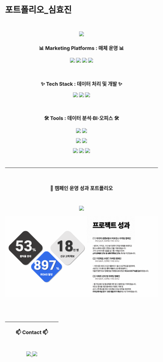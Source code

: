 # 포트폴리오_심효진
<br>
<br>

<div align="center">
  <img src="https://capsule-render.vercel.app/api?type=blur&height=250&color=gradient&text=Hyojin`s%20Portfolio&fontAlignY=41&fontAlign=49&reversal=false&textBg=false&fontColor=3E2F84&animation=scaleIn" />
</div>


<h3 align="center">📊 Marketing Platforms : 매체 운영 📊</h3>

<p align="center">
  <img src="https://img.shields.io/badge/Naver-03C75A?style=for-the-badge&logo=naver&logoColor=white"/>
  <img src="https://img.shields.io/badge/Kakao-FFCD00?style=for-the-badge&logo=kakao&logoColor=black"/>
  <img src="https://img.shields.io/badge/Meta-0866FF?style=for-the-badge&logo=meta&logoColor=white"/>
  <img src="https://img.shields.io/badge/Google-FAFAFA?style=for-the-badge&logo=Google&logoColor=4285F4"/>
</p>
</p>
<br>
<h3 align="center">✨ Tech Stack : 데이터 처리 및 개발 ✨</h3>

<p align="center">
  <img src="https://img.shields.io/badge/mysql-4479A1.svg?style=for-the-badge&logo=mysql&logoColor=white"/>
  <img src="https://img.shields.io/badge/python-3670A0?style=for-the-badge&logo=python&logoColor=ffdd54"/>
  <img src="https://img.shields.io/badge/r-%23276DC3.svg?style=for-the-badge&logo=r&logoColor=white"/>
</p>
</p>
<br>
<h3 align="center">🛠 Tools : 데이터 분석·BI·오피스 🛠</h3>

<p align="center">
  <img src="https://img.shields.io/badge/jupyter-%23FA0F00.svg?style=for-the-badge&logo=jupyter&logoColor=white"/>
  <img src="https://img.shields.io/badge/RStudio-4285F4?style=for-the-badge&logo=rstudio&logoColor=white"/>
<p align="center">
  <img src="https://img.shields.io/badge/Google_Analytics_4-F9AB00?style=for-the-badge&logo=googleanalytics&logoColor=white"/>
  <img src="https://img.shields.io/badge/Tableau-E97627?style=for-the-badge&logo=tableau&logoColor=white"/>
</p>
<p align="center">
  <img src="https://img.shields.io/badge/Microsoft_PowerPoint-B7472A?style=for-the-badge&logo=microsoft-powerpoint&logoColor=white"/>
  <img src="https://img.shields.io/badge/Microsoft_Excel-217346?style=for-the-badge&logo=microsoft-excel&logoColor=white"/>
  <img src="https://img.shields.io/badge/Microsoft_Word-2B579A?style=for-the-badge&logo=microsoft-word&logoColor=white"/>
</p>
</p>
</p>
<br>
<hr>
</p>
<br>

<h3 align="center">📍 캠페인 운영 성과 포트폴리오 </h3>
<br>
<p align="center">
  <a href="https://raw.githubusercontent.com/ssiimmiihh/Marketing-Project/main/hyojin_performance%20marketing%20pp.pdf">
    <img src="https://img.shields.io/badge/Download-Portfolio-white?style=for-the-badge&logo=adobeacrobatreader&logoColor=black"/>
  </a>
</p>


![프로젝트1](마프.png)
</div>
<div style="width: 35%;">
<br>

<br>
<br>
<hr>
<h3 align="center">📫 Contact 📫</h3>
</p>
<br>
<p align="center">
  <a href="https://www.linkedin.com/in/luciahsim"target="_blank">
    <img src="https://img.shields.io/badge/linkedin-%230077B5.svg?style=for-the-badge&logo=linkedin&logoColor=white"/>
  </a>
  <a href="mailto:shj970313@gmail.com">
    <img src="https://img.shields.io/badge/shj970313@gmail.com-D14836?style=for-the-badge&logo=gmail&logoColor=white"/>
  </a>
</p>


